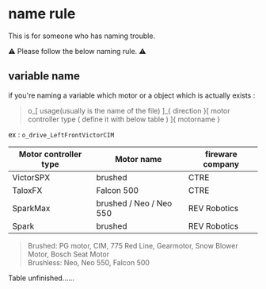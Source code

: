 # name rule
This is for someone who has naming trouble.

:warning: Please follow the below naming rule. :warning:

## variable name

if you're naming a variable which motor or a object which is actually exists :
> o_[ usage(usually is the name of the file) ]_{ direction }[ motor controller type ( define it with below table ) ]{ motorname }

ex : `o_drive_LeftFrontVictorCIM`

| Motor controller type | Motor name | fireware company |
| --------------------- | ---------- | ---------------- |
| VictorSPX | brushed | CTRE |
| TaloxFX | Falcon 500 | CTRE |
| SparkMax | brushed / Neo / Neo 550 | REV Robotics |
| Spark | brushed | REV Robotics |

> Brushed: PG motor, CIM, 775 Red Line, Gearmotor, Snow Blower Motor, Bosch Seat Motor <br>
> Brushless: Neo, Neo 550, Falcon 500

Table unfinished......
